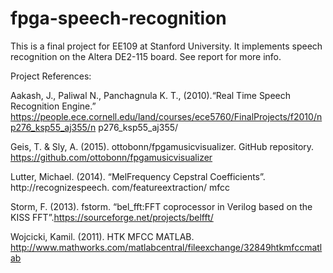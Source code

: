 # fpga-speech-recognition
This is a final project for EE109 at Stanford University.
It implements speech recognition on the Altera DE2-115 board.
See report for more info.

Project References:

Aakash, J., Paliwal N., Panchagnula K. T., (2010).“Real Time Speech Recognition Engine.”
https://people.ece.cornell.edu/land/courses/ece5760/FinalProjects/f2010/np276_ksp55_aj355/n
p276_ksp55_aj355/

Geis, T. & Sly, A. (2015). ottobonn/fpgamusicvisualizer.
GitHub repository.
https://github.com/ottobonn/fpgamusicvisualizer

Lutter, Michael. (2014). “MelFrequency
Cepstral Coefficients”.
http://recognizespeech.
com/featureextraction/
mfcc

Storm, F. (2013). fstorm. “bel_fft:FFT coprocessor
in Verilog based on the KISS
FFT”.https://sourceforge.net/projects/belfft/

Wojcicki, Kamil. (2011). HTK MFCC MATLAB.
http://www.mathworks.com/matlabcentral/fileexchange/32849htkmfccmatlab
